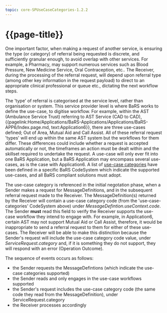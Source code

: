 ```yaml
---
topic: core-SPUseCaseCategories-1.2.2
---
```


# {{page-title}}

One important factor, when making a request of another service, is ensuring the type (or category) of referral being requested is discrete, and sufficiently granular enough, to avoid overlap with other services. For example, a Pharmacy, may support numerous services such as Blood Pressure, New Medicine Service, Oral Contraception, etc.. The Receiver, during the processing of the referral request, will depend upon referral type (among other key information in the request payload) to direct to an appropriate clinical professional or queue etc., dictating the next workflow steps.

The 'type' of referral is categorised at the service level, rather than organisation or system. This service provider level is where BaRS works to define the use-case, to digitise workflow. For example, within the AST (Ambulance Service Trust) referring to AST Service (CAD to CAD), {{pagelink:Home/Applications/BaRS-Applications/Applications/BaRS-APP6/Index.page.md, text:Application6}}, there are three use-cases defined; Out of Area, Mutual Aid and Call Assist. All of these referral request 'types' will end up within the same AST system but the workflows for them differ. These differences could include whether a request is accepted automatically or not, the timeframes an action must be dealt within and the skillset required to undertake the request. A use-case will only ever fit into one BaRS Application, but a BaRS Application may encompass several use-cases, as is the case with Application6. A list of [use-case categories](https://simplifier.net/nhsbookingandreferrals/usecases-categories-bars) have been defined in a specific BaRS CodeSystem which indicate the supported use-cases, and all BaRS compliant solutions must adopt. 

The use-case category is referenced in the initial negotation phase, when a Sender makes a request for MessageDefinitions, and in the subsequent referral request made to the Receiver. The MessageDefinition(s) returned by the Receiver will contain a use-case category code (from the 'use-case-categories' CodeSystem above) under *MessageDefintion.useContext.code*. The Sender **must** read this field to verify the Receiver supports the use-case workflow they intend to engage with. For example, in Application6, certain AST may not support Mutual Aid or Call Assist, therefore, it would be inappropriate to send a referral request to them for either of these use-cases. The Receiver will be able to make this distinction because the Sender's request will include the use-case category code value, under *ServiceRequest.category* and, if it is something they do not support, they will respond with an error (Operation Outcome). 

The sequence of events occurs as follows: 
* the Sender requests the MessageDefintions (which indicate the use-case categories supported) 
* the Sender reads and only engages in the use-case workflows supported
* the Sender's request includes the use-case category code (the same code they read from the MessageDefinition), under ServiceRequest.category
* the Receiver processes accordingly








